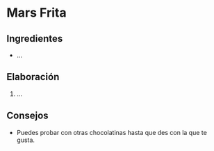 # Mars Frita
## Ingredientes
- ...
## Elaboración
1. ...
## Consejos
- Puedes probar con otras chocolatinas hasta que des con la que te gusta.